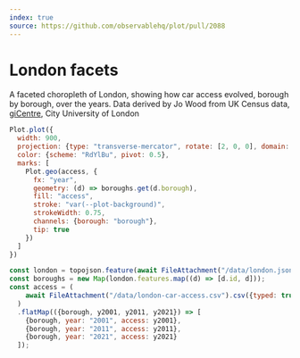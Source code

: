```yaml
---
index: true
source: https://github.com/observablehq/plot/pull/2088
---
```


# London facets

A faceted choropleth of London, showing how car access evolved, borough by borough, over the years. Data derived by Jo Wood from UK Census data, [giCentre](https://github.com/gicentre/data), City University of London

```js echo
Plot.plot({
  width: 900,
  projection: {type: "transverse-mercator", rotate: [2, 0, 0], domain: london},
  color: {scheme: "RdYlBu", pivot: 0.5},
  marks: [
    Plot.geo(access, {
      fx: "year",
      geometry: (d) => boroughs.get(d.borough),
      fill: "access",
      stroke: "var(--plot-background)",
      strokeWidth: 0.75,
      channels: {borough: "borough"},
      tip: true
    })
  ]
})
```

```js echo
const london = topojson.feature(await FileAttachment("/data/london.json").json(), "boroughs");
const boroughs = new Map(london.features.map((d) => [d.id, d]));
const access = (
    await FileAttachment("/data/london-car-access.csv").csv({typed: true})
  )
  .flatMap(({borough, y2001, y2011, y2021}) => [
    {borough, year: "2001", access: y2001},
    {borough, year: "2011", access: y2011},
    {borough, year: "2021", access: y2021}
  ]);
```
